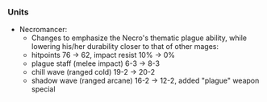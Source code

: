 ### Units
   * Necromancer:
        * Changes to emphasize the Necro's thematic plague ability, while lowering his/her durability closer to that of other mages:
        * hitpoints 76 -> 62, impact resist 10% -> 0%
        * plague staff (melee impact) 6-3 -> 8-3
        * chill wave (ranged cold) 19-2 -> 20-2
        * shadow wave (ranged arcane) 16-2 -> 12-2, added "plague" weapon special
